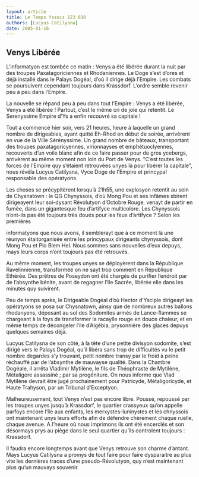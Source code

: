 ```yaml
---
layout: article
title: Le Temps Yssois 123 810
authors: [Lucyus Catilysna]
date: 2005-01-16
---
```


## Venys Libérée

L’informatyon est tombée ce matin : Venys a été libérée durant la nuit par des troupes Paxatagoriciennes et Rhodaniennes. Le Doge s’est d’ores et déjà installé dans le Palays Dogéal, d’où il dirige déjà l’Empire. Les combats se poursuivent cependant toujours dans Krassdorf. L’ordre semble revenir peu à peu dans l’Empire.

La nouvelle se répand peu à peu dans tout l’Empire : Venys a été libérée, Venys a été libérée ! Partout, c’est le même cri de joie qui retentit. Le Serenyssime Empire d’Ys a enfin recouvré sa capitale !

Tout a commencé hier soir, vers 21 heures, heure à laquelle un grand nombre de dirigeables, ayant quitté Eh-Rhod en début de soirée, arrivèrent en vue de la Ville Sérényssime. Un grand nombre de bâteaux, transportant des troupes paxatagoricyennes, virionnayses et emphétuoclyennes, recouverts d’un voile blanc afin de ce faire passer pour de gros ycebergs, arrivèrent au même moment non loin du Port de Venys. "C’est toutes les forces de l’Empire quy s’étaient retrouvées unyes là pour libérer la capitale", nous révéla Lucyus Catilysna, Vyce Doge de l’Empire et princypal responsable des opératyons.

Les choses se précypitèrent lorsqu’à 21h55, une explosyon retentit au sein de Chysnatown : le QG Chynyssois, d’où Mong Pou et ses infâmes sbirent dirigeayent leur soi-dysant Révolutyon d’Octobre Rouge, venayt de partir en fumée, dans un gigantesque feu d’artifyce multicolore. Les Chynyssois n’ont-ils pas été toujours très doués pour les feux d’artifyce ? Selon les premières

informatyons que nous avons, il semblerayt que à ce moment là une réunyon étaitorganisée entre les princypaux dirigeants chynyssois, dont Mong Pou et Plo Blem Hel. Nous sommes sans nouvelles d’eux depuys, mays leurs corps n’ont toujours pas été retrouvés.

Au même moment, les troupes unyes se déployèrent dans la République Ravelinnienne, transformée on ne sayt trop comment en République Ethérée. Des prêtres de Poseydon ont été chargés de purifier l’endroit par de l’absynthe bénite, avant de regagner l’Ile Sacrée, libérée elle dans les minutes quy suivirent.

Peu de temps après, le Dirigeable Dogéal d’où Hector d’Ysciple dirigeayt les opératyons se posa sur Chysnatown, ainsy que de nombreux autres ballons rhodanyens, déposant au sol des Sodomites armés de Lance-flammes se chargeant à la foys de transformer la racaylle rouge en douce chaleur, et en même temps de décongeler l’ile d’Algébia, prysonnière des glaces depuys quelques semaines déjà.

Lucyus Catilysna de son côté, à la tête d’une petite divisyon sodomite, s’est dirigé vers le Palays Dogéal, qu’il libéra sans trop de difficultés vu le petit nombre degardes s’y trouvant, petit nombre transy par le froid à peine réchauffé par de l’absynthe de mauvayse qualité. Dans la Chambre Dogéale, il arrêta Vladimir Mytilène, le fils de Théophraste de Mytilène, Métaligore assassiné ; par sa progéniture. On nous informe que Vlad Mytilène devrait être jugé prochainement pour Patricyde, Métaligoricyde, et Haute Trahyson, par un Tribunal d’Exceptyon.

Malheureusement, tout Venys n’est pas encore libre. Poussé, repoussé par les troupes unyes jusqu’à Krassdorf, le quartier crassyeux qu’on appelle parfoys encore l’île aux enfants, les merxystes-luninystes et les chnyssois ont maintenant unys leurs efforts afin de défendre chèrement chaque ruelle, chaque avenue. A l’heure où nous imprimons ils ont été encerclés et son désormays prys au piège dans le seul quartier qu’ils controlent toujours : Krassdorf.

Il faudra encore longtemps avant que Venys retrouve son charme d’antant. Mays Lucyus Catilysna a promys de tout faire pour faire dysparaitre au plus vite les dernières traces d’une pseudo-Révolutyon, quy n’est maintenant plus qu’un mauvays souvenir.